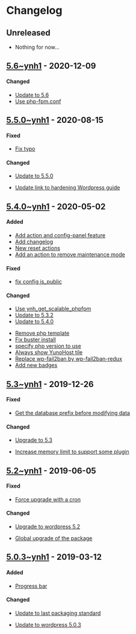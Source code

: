 Changelog
=========

## Unreleased
- Nothing for now...

## [5.6~ynh1](https://github.com/YunoHost-Apps/wordpress_ynh/pull/115) - 2020-12-09

#### Changed
* [Update to 5.6](https://github.com/YunoHost-Apps/wordpress_ynh/pull/115/commits/2d72bf87c3e2e674e967058472586b31e0cb5c62)
* [Use php-fpm.conf](https://github.com/YunoHost-Apps/wordpress_ynh/pull/115/commits/52b19005e83ad20a5a1bb11daa9ae22e945a2988)

## [5.5.0~ynh1](https://github.com/YunoHost-Apps/wordpress_ynh/pull/108) - 2020-08-15

#### Fixed
- [Fix typo](https://github.com/YunoHost-Apps/wordpress_ynh/pull/106)

#### Changed
* [Update to 5.5.0](https://github.com/YunoHost-Apps/wordpress_ynh/commit/942ca57cbeb339d27454b32ba73c34006aa1c510)
- [Update link to hardening Wordpress guide](https://github.com/YunoHost-Apps/wordpress_ynh/pull/97)


## [5.4.0~ynh1](https://github.com/YunoHost-Apps/wordpress_ynh/pull/85) - 2020-05-02

#### Added
* [Add action and config-panel feature](https://github.com/YunoHost-Apps/wordpress_ynh/pull/79)
* [Add changelog](https://github.com/YunoHost-Apps/wordpress_ynh/pull/82)
* [New reset actions](https://github.com/YunoHost-Apps/wordpress_ynh/pull/85/commits/10a1fe6bf94a8b2eed2386b614771a51e093d958)
* [Add an action to remove maintenance mode](https://github.com/YunoHost-Apps/wordpress_ynh/pull/85/commits/373685d5736eba2b42495867eb4119db9991a60d)

#### Fixed
- [fix config is_public](https://github.com/YunoHost-Apps/wordpress_ynh/pull/84)

#### Changed
* [Use ynh_get_scalable_phpfpm](https://github.com/YunoHost-Apps/wordpress_ynh/pull/80)
* [Update to 5.3.2](https://github.com/YunoHost-Apps/wordpress_ynh/pull/81)
* [Update to 5.4.0](https://github.com/YunoHost-Apps/wordpress_ynh/pull/85/commits/00a1a6e7dd5c814f5084c11c2810f886a32bdf61)
- [Remove php template](https://github.com/YunoHost-Apps/wordpress_ynh/pull/85/commits/9eb618f88afd8294a0c3c8e0573a055038ec5423)
- [Fix buster install](https://github.com/YunoHost-Apps/wordpress_ynh/pull/85/commits/5e68805ed1afa47778f7cd4823f636e417594c5a)
- [specify php version to use](https://github.com/YunoHost-Apps/wordpress_ynh/pull/85/commits/59baee2ef9d85e3284ecf47fc3c7bd16a3c08ac3)
- [Always show YunoHost tile](https://github.com/YunoHost-Apps/wordpress_ynh/pull/85/commits/1b63bd778af287f605314b0383e5bd21f25b8007)
- [Replace wp-fail2ban by wp-fail2ban-redux](https://github.com/YunoHost-Apps/wordpress_ynh/pull/85/commits/3faae6b27694ed363d4c3605c4718963eb3d994f)
- [Add new badges](https://github.com/YunoHost-Apps/wordpress_ynh/pull/85/commits/063a5404691d54b50b88a52addfd5e3d6de5ebd0)


## [5.3~ynh1](https://github.com/YunoHost-Apps/wordpress_ynh/pull/77) - 2019-12-26

#### Fixed
- [Get the database prefix before modifying data](https://github.com/YunoHost-Apps/wordpress_ynh/pull/77/commits/75d6e64c758443a06ca6bfd42a75291806618f03)

#### Changed
* [Upgrade to 5.3](https://github.com/YunoHost-Apps/wordpress_ynh/pull/77/commits/7d6f1e0048ebac0c1fef06a8789192f33a8220eb)
- [Increase memory limit to support some plugin](https://github.com/YunoHost-Apps/wordpress_ynh/pull/77/commits/e5b1bb7e3449e9be49e9e60eaf3d986072a30f06)


## [5.2~ynh1](https://github.com/YunoHost-Apps/wordpress_ynh/pull/65) - 2019-06-05

#### Fixed
- [Force upgrade with a cron](https://github.com/YunoHost-Apps/wordpress_ynh/pull/63/commits/7e4808ebc3318b3b6096729a28260fc936af4e78)

#### Changed
* [Upgrade to wordpress 5.2](https://github.com/YunoHost-Apps/wordpress_ynh/pull/63/commits/21b087ea6ebb499124745384771bfb0ddd866f11)
- [Global upgrade of the package](https://github.com/YunoHost-Apps/wordpress_ynh/pull/64/commits/87e36e665c56dfbe110f44a35a4ccc9724e89a75)


## [5.0.3~ynh1](https://github.com/YunoHost-Apps/wordpress_ynh/pull/56) - 2019-03-12

#### Added
- [Progress bar](https://github.com/YunoHost-Apps/wordpress_ynh/pull/56/commits/d140c510ea068f654ebefdd66c4e51ad3aa85067)

#### Changed
- [Update to last packaging standard](https://github.com/YunoHost-Apps/wordpress_ynh/pull/56/commits/bb64ee0d9b8883db13da35c252ed10899559f016)
* [Update to wordpress 5.0.3](https://github.com/YunoHost-Apps/wordpress_ynh/pull/56/commits/04e76b93af5724fe23d19da2bc05e0f728398d43)
